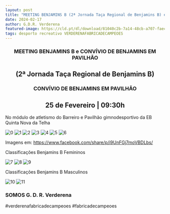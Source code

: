 ```yaml
---
layout: post
title: "MEETING BENJAMINS B (2ª Jornada Taça Regional de Benjamins B) e CONVÍVIO DE BENJAMINS EM PAVILHÃO"
date: 2024-02-17
author: G.D.R. Verderena
featured-image: https://cld.pt/dl/download/81040c2b-7a14-48cb-a707-faec490fab17/cartaz.jpeg
tags: desporto recreativo VERDERENAFABRICADECAMPEOES
---
```


<CENTER><H3>MEETING BENJAMINS B e CONVÍVIO DE BENJAMINS EM PAVILHÃO</H3></CENTER>
<CENTER><H2>(2ª Jornada Taça Regional de Benjamins B) </H2></CENTER>

<CENTER><H3> CONVÍVIO DE BENJAMINS EM PAVILHÃO </H3></CENTER>


<CENTER><H2>25 de Fevereiro | 09:30h</H2></CENTER>

No módulo de atletismo do Barreiro e
Pavilhão gimnodesportivo da EB Quinta Nova da Telha

![0](https://cld.pt/dl/download/81040c2b-7a14-48cb-a707-faec490fab17/cartaz.jpeg)
![1](https://cld.pt/dl/download/9189fd07-01cc-47b3-a407-0c3c7b4e3797/Benj-A-1-1.jpg)
![2](https://cld.pt/dl/download/f600dc48-7d54-4e96-82e1-510b7d925dc1/Benj-B-2-2.jpg)
![3](https://cld.pt/dl/download/ab2750c3-3403-4d3e-bcf1-8551f61e755c/Benj-A-1.jpeg)
![4](https://cld.pt/dl/download/d76635d7-7b94-4676-8d09-8ccdbf1e1fd7/Benj-A-2.jpeg)
![5](https://cld.pt/dl/download/02f48818-a05a-48ce-b730-2af5f3f838d5/Benj-A-3.jpeg)
![6](https://cld.pt/dl/download/db329765-0d62-42aa-bed0-87bf59256a87/Benj-A-4.jpeg)

Imagens em: https://www.facebook.com/share/p/i9UnFGj7moVBDLbs/

Classificações Benjamins B Femininos

![7](https://cld.pt/dl/download/b8b02f53-0572-40e5-b767-c575d0480aa8/C%C3%B3pia%20de%20Classifica%C3%A7%C3%B5es%20Coletivas%20e%20Individuais%2025.02.2024%20Fem._P%C3%A1gina_1.jpg)
![8](https://cld.pt/dl/download/68388c4d-5157-4247-95f0-c8fc0491408c/C%C3%B3pia%20de%20Classifica%C3%A7%C3%B5es%20Coletivas%20e%20Individuais%2025.02.2024%20Fem._P%C3%A1gina_2.jpg)
![9](https://cld.pt/dl/download/76e17064-3396-435e-9237-798113482df1/C%C3%B3pia%20de%20Classifica%C3%A7%C3%B5es%20Coletivas%20e%20Individuais%2025.02.2024%20Fem._P%C3%A1gina_3.jpg)

Classificações Benjamins B Masculinos

![10](https://cld.pt/dl/download/5ed1b6e6-1539-4d2a-a498-24e8a0d9e156/C%C3%B3pia%20de%20Classifica%C3%A7%C3%B5es%20Coletivas%20e%20Individuais%2025.02.2024%20Masc._P%C3%A1gina_1.jpg)
![11](https://cld.pt/dl/download/838398d0-80d2-4f64-ada8-e14ac8c1e6f9/C%C3%B3pia%20de%20Classifica%C3%A7%C3%B5es%20Coletivas%20e%20Individuais%2025.02.2024%20Masc._P%C3%A1gina_2.jpg)

<H3>SOMOS G. D. R. Verderena</H3>

#verderenafabricadecampeoes #fabricadecampeoes 
